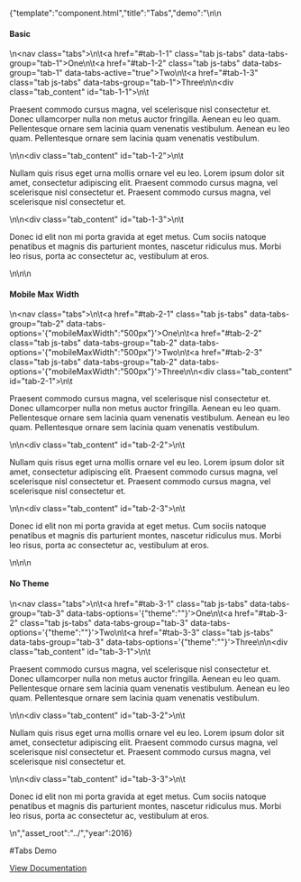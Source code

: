 {"template":"component.html","title":"Tabs","demo":"<style>\n\t.tabs { overflow: hidden; }\n</style>\n\n<h4>Basic</h4>\n<nav class=\"tabs\">\n\t<a href=\"#tab-1-1\" class=\"tab js-tabs\" data-tabs-group=\"tab-1\">One</a>\n\t<a href=\"#tab-1-2\" class=\"tab js-tabs\" data-tabs-group=\"tab-1\" data-tabs-active=\"true\">Two</a>\n\t<a href=\"#tab-1-3\" class=\"tab js-tabs\" data-tabs-group=\"tab-1\">Three</a>\n</nav>\n<div class=\"tab_content\" id=\"tab-1-1\">\n\t<p>Praesent commodo cursus magna, vel scelerisque nisl consectetur et. Donec ullamcorper nulla non metus auctor fringilla. Aenean eu leo quam. Pellentesque ornare sem lacinia quam venenatis vestibulum. Aenean eu leo quam. Pellentesque ornare sem lacinia quam venenatis vestibulum.</p>\n</div>\n<div class=\"tab_content\" id=\"tab-1-2\">\n\t<p>Nullam quis risus eget urna mollis ornare vel eu leo. Lorem ipsum dolor sit amet, consectetur adipiscing elit. Praesent commodo cursus magna, vel scelerisque nisl consectetur et. Praesent commodo cursus magna, vel scelerisque nisl consectetur et.</p>\n</div>\n<div class=\"tab_content\" id=\"tab-1-3\">\n\t<p>Donec id elit non mi porta gravida at eget metus. Cum sociis natoque penatibus et magnis dis parturient montes, nascetur ridiculus mus. Morbi leo risus, porta ac consectetur ac, vestibulum at eros.</p>\n</div>\n\n<h4>Mobile Max Width</h4>\n<nav class=\"tabs\">\n\t<a href=\"#tab-2-1\" class=\"tab js-tabs\" data-tabs-group=\"tab-2\" data-tabs-options='{\"mobileMaxWidth\":\"500px\"}'>One</a>\n\t<a href=\"#tab-2-2\" class=\"tab js-tabs\" data-tabs-group=\"tab-2\" data-tabs-options='{\"mobileMaxWidth\":\"500px\"}'>Two</a>\n\t<a href=\"#tab-2-3\" class=\"tab js-tabs\" data-tabs-group=\"tab-2\" data-tabs-options='{\"mobileMaxWidth\":\"500px\"}'>Three</a>\n</nav>\n<div class=\"tab_content\" id=\"tab-2-1\">\n\t<p>Praesent commodo cursus magna, vel scelerisque nisl consectetur et. Donec ullamcorper nulla non metus auctor fringilla. Aenean eu leo quam. Pellentesque ornare sem lacinia quam venenatis vestibulum. Aenean eu leo quam. Pellentesque ornare sem lacinia quam venenatis vestibulum.</p>\n</div>\n<div class=\"tab_content\" id=\"tab-2-2\">\n\t<p>Nullam quis risus eget urna mollis ornare vel eu leo. Lorem ipsum dolor sit amet, consectetur adipiscing elit. Praesent commodo cursus magna, vel scelerisque nisl consectetur et. Praesent commodo cursus magna, vel scelerisque nisl consectetur et.</p>\n</div>\n<div class=\"tab_content\" id=\"tab-2-3\">\n\t<p>Donec id elit non mi porta gravida at eget metus. Cum sociis natoque penatibus et magnis dis parturient montes, nascetur ridiculus mus. Morbi leo risus, porta ac consectetur ac, vestibulum at eros.</p>\n</div>\n\n<h4>No Theme</h4>\n<nav class=\"tabs\">\n\t<a href=\"#tab-3-1\" class=\"tab js-tabs\" data-tabs-group=\"tab-3\" data-tabs-options='{\"theme\":\"\"}'>One</a>\n\t<a href=\"#tab-3-2\" class=\"tab js-tabs\" data-tabs-group=\"tab-3\" data-tabs-options='{\"theme\":\"\"}'>Two</a>\n\t<a href=\"#tab-3-3\" class=\"tab js-tabs\" data-tabs-group=\"tab-3\" data-tabs-options='{\"theme\":\"\"}'>Three</a>\n</nav>\n<div class=\"tab_content\" id=\"tab-3-1\">\n\t<p>Praesent commodo cursus magna, vel scelerisque nisl consectetur et. Donec ullamcorper nulla non metus auctor fringilla. Aenean eu leo quam. Pellentesque ornare sem lacinia quam venenatis vestibulum. Aenean eu leo quam. Pellentesque ornare sem lacinia quam venenatis vestibulum.</p>\n</div>\n<div class=\"tab_content\" id=\"tab-3-2\">\n\t<p>Nullam quis risus eget urna mollis ornare vel eu leo. Lorem ipsum dolor sit amet, consectetur adipiscing elit. Praesent commodo cursus magna, vel scelerisque nisl consectetur et. Praesent commodo cursus magna, vel scelerisque nisl consectetur et.</p>\n</div>\n<div class=\"tab_content\" id=\"tab-3-3\">\n\t<p>Donec id elit non mi porta gravida at eget metus. Cum sociis natoque penatibus et magnis dis parturient montes, nascetur ridiculus mus. Morbi leo risus, porta ac consectetur ac, vestibulum at eros.</p>\n</div>","asset_root":"../","year":2016}

 #Tabs Demo
<p class="back_link"><a href="http://beta.formstone.it/components/tabs">View Documentation</a></p>